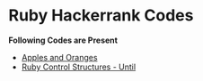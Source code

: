 # Ruby Hackerrank Codes

**Following Codes are Present**

-   [Apples and Oranges](https://github.com/swapnanildutta/Hackerrank-Codes/blob/master/Ruby/apple_and_orange.rb)
-   [Ruby Control Structures - Until](https://github.com/swapnanildutta/Hackerrank-Codes/blob/master/Ruby/ruby-until.rb)
